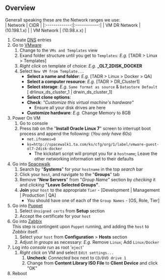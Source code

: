 ## Overview 
Generall speaking these are the Network ranges we use:<br />
| Network       | CIDR         |
|:-------------:|:------------:|
| VM DR Network | (10.198.1.x) |
| VM Network    | (10.98.x.x)  |

1. Create [DNS](https://confluence.ta.com/pages/viewpage.action?pageId=37163265) entries
1. Go to [VMware](https://vchq1.ta.com)
    1. Change to the `VMs and Templates` view
    1. Exand folder structure until you get to `Templates`: _E.g._ [TADR > Linux > Templates]
      1. _Right click_ on template of choice: _E.g._ **_OL7_2DISK_DOCKER**
      1. Select `New VM from Template...`
            + **Select a name and folder**: _E.g._ [TADR > Linux > Docker > QA]
            + **Select a computer resource**: _E.g._ [TADR > DR_Cluster1]
            + **Select storage**: _E.g._ `Same format as source` & `Datastore Default` [ drlinux_ds_cluster_1 | drwin_ds_cluster_1]
            + **Select clone options**: 
            + **Check**: _"Customize this virtual machine's hardware"_
                + Ensure all your disk drives are here
            + **Customize hardware**: _E.g._ Change Memory to 8GB
1. Power On VM
    1. Go to console
    1. Press _tab_ on the "**Install Oracle Linux 7**" screen to interrupt boot process and append the following: (_You only have 60s_)
        + `net.ifnames=0` 
        + `ks=http://spacewalk1.ta.com/ks/cfg/org/1/label/vmware-guest-ol7-2disk-docker` 
            + The kickstart script will prompt you for a `hostname`; Leave the other networking information set to their defaults
1. Go into [Spacewalk](https://spacewalk1.ta.com)
    1. Search by "**Systems**" for your `hostname` in the top _search_ bar
    1. Click your `host`, and navigate to the "**Groups**" tab
    1. Remove "**New Servers**" from "_Group Name_" section by _checking_ it and _clicking_ **"Leave Selected Groups"**.
    1. **Join** your `host` to the appropriate `Tier` - [Development | Management | Production | QA]
        * You should have one of each of the `Group Names` - [OS, Role, Tier]
1. Go into [Puppet](http://puppet2.ta.com/#/configure/certificates) 
    1. Select `Unsigned certs` from **Setup** section
    1. Accept the certificate for your `host`
1. Go into [Zabbix](https://zabbix3.ta.com/zabbix/hosts.php)<br />
This step is contingent upon `Puppet` running, and adding the `host` to _Zabbix_ itself.
    1. Select your `host` from **Configuration** > **Hosts** section
    1. Adjust _In groups_ as necessary: _E.g._ Remove `Linux`; Add `Linux/Docker`
1. Log into _console_ run as root '`eject`'
    1. _Right click_ on VM and select `Edit settings...`
        1. **Uncheck**: _Connected_ box next to `CD/DVD drive 1`
        1. Change from **Content Library ISO File** to **Client Device** and click "OK"
1. Reboot
